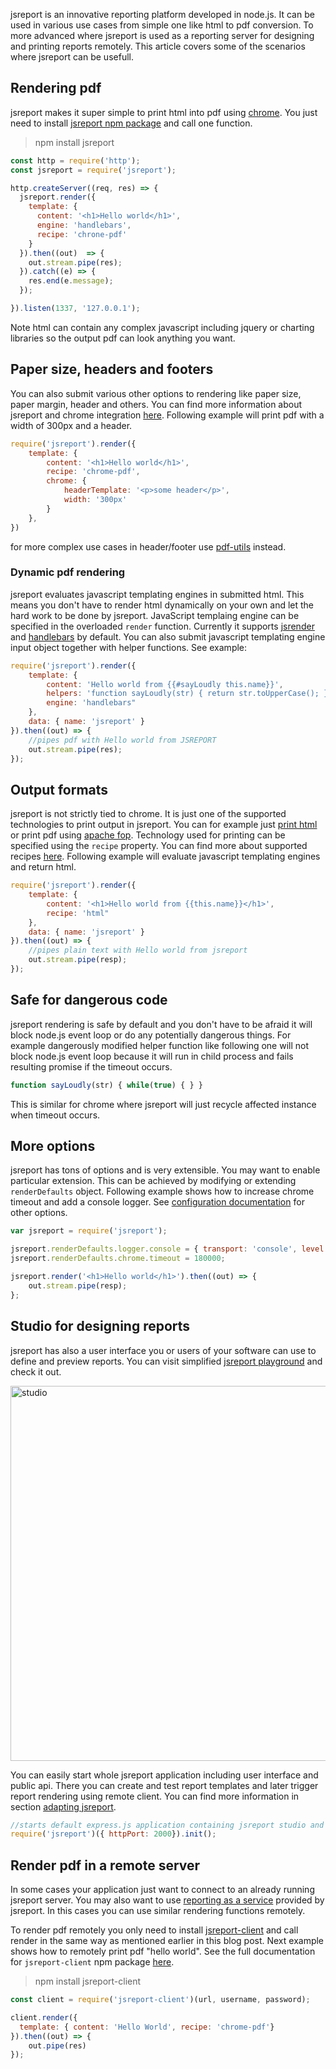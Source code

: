 jsreport is an innovative reporting platform developed in node.js. It can be used in various use cases from simple one like html to pdf conversion. To more advanced where jsreport is used as a reporting server for designing and printing reports remotely. This article covers some of the scenarios where jsreport can be usefull.

## Rendering pdf
jsreport makes it super simple to print html into pdf using [chrome](/learn/chrome-pdf). You just need to install [jsreport npm package](https://www.npmjs.org/package/jsreport) and call one function.

> npm install jsreport

```js
const http = require('http');
const jsreport = require('jsreport');

http.createServer((req, res) => {
  jsreport.render({
    template: {
      content: '<h1>Hello world</h1>',
      engine: 'handlebars',
      recipe: 'chrone-pdf'
    }
  }).then((out)  => {
    out.stream.pipe(res);
  }).catch((e) => {
    res.end(e.message);
  });

}).listen(1337, '127.0.0.1');
```

Note html can contain any complex javascript including jquery or charting libraries so the output pdf can look anything you want.

## Paper size, headers and footers

You can also submit various other options to rendering like paper size, paper margin, header and others. You can find more information about jsreport and chrome integration [here](/learn/chrome-pdf). Following example will print pdf with a width of 300px and a header.

```js
require('jsreport').render({
	template: {
		content: '<h1>Hello world</h1>',
		recipe: 'chrome-pdf',
		chrome: {
			headerTemplate: '<p>some header</p>',
			width: '300px'
		}
	},
})
```

for more complex use cases in header/footer use [pdf-utils](/learn/pdf-utils) instead.

### Dynamic pdf rendering
jsreport evaluates javascript templating engines in submitted html. This means you don't have to render html dynamically on your own and let the hard work to be done by jsreport. JavaScript templaing engine can be specified in the overloaded `render` function. Currently it supports [jsrender](https://jsreport.net/learn/jsrender) and [handlebars](https://jsreport.net/learn/handlebars) by default. You can also submit javascript templating engine input object together with helper functions. See example:

```js
require('jsreport').render({
	template: {
		content: 'Hello world from {{#sayLoudly this.name}}',
		helpers: 'function sayLoudly(str) { return str.toUpperCase(); }',
		engine: 'handlebars"
	},
	data: { name: 'jsreport' }
}).then((out) => {
	//pipes pdf with Hello world from JSREPORT
	out.stream.pipe(res);
});
```

## Output formats
jsreport is not strictly tied to chrome. It is just one of the supported technologies to print output in jsreport. You can for example just [print html](https://jsreport.net/learn/html) or print pdf using [apache fop](https://jsreport.net/learn/fop-pdf). Technology used for printing can be specified using the `recipe` property. You can find more about supported recipes [here](https://jsreport.net/learn/recipes). Following example will evaluate javascript templating engines and return html.

```js
require('jsreport').render({
	template: {
		content: '<h1>Hello world from {{this.name}}</h1>',
		recipe: 'html"
	},
	data: { name: 'jsreport' }
}).then((out) => {
	//pipes plain text with Hello world from jsreport
	out.stream.pipe(resp);
});
```

## Safe for dangerous code

jsreport rendering is safe by default and you don't have to be afraid it will block node.js event loop or do any potentially dangerous things.  For example dangerously modified helper function like following one will not block node.js event loop because it will run in child process and fails resulting promise if the timeout occurs.
```js
function sayLoudly(str) { while(true) { } }
```
This is similar for chrome where jsreport will just recycle affected instance when timeout occurs.

## More options

jsreport has tons of options and is very extensible.  You may want to enable particular extension. This can be achieved by modifying or extending `renderDefaults` object. Following example shows how to increase chrome timeout and add a console logger. See [configuration documentation](/learn/configuration) for other options.

```js
var jsreport = require('jsreport');

jsreport.renderDefaults.logger.console = { transport: 'console', level: 'debug' };
jsreport.renderDefaults.chrome.timeout = 180000;

jsreport.render('<h1>Hello world</h1>').then((out) => {
    out.stream.pipe(resp);
};
```

## Studio for designing reports

jsreport has also a user interface you or users of your software can use to define and preview reports.  You can visit simplified [jsreport playground](https://jsreport.net/playground) and check it out.

<a href="https://jsreport.net/screenshots/studio.png" target="_blank">
<img src="https://jsreport.net/screenshots/studio.png" alt="studio" style="width: 600px;"/>
</a>

You can easily start whole jsreport application including user interface and public api. There you can create and test report templates and later trigger report rendering using remote client. You can find more information in section [adapting jsreport](https://jsreport.net/learn/adapting-jsreport).

```js
//starts default express.js application containing jsreport studio and api
require('jsreport')({ httpPort: 2000}).init();
```

## Render pdf in a remote server

In some cases your application just want to connect to an already running jsreport server. You may also want to use [reporting as a service](https://jsreport.net/online) provided by jsreport. In this cases you can use similar rendering functions remotely.

To render pdf remotely you only need to install [jsreport-client](https://www.npmjs.org/package/jsreport-client) and call render in the same way as mentioned earlier in this blog post. Next example shows how to remotely print pdf "hello world". See the full documentation for `jsreport-client` npm package [here](https://jsreport.net/learn/nodejs-client).

> npm install jsreport-client

```js
const client = require('jsreport-client')(url, username, password);

client.render({
  template: { content: 'Hello World', recipe: 'chrome-pdf'}
}).then((out) => {
	out.pipe(res)
});
```
